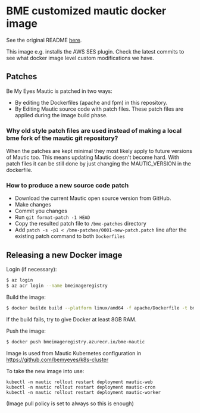# BME customized mautic docker image

See the original README [here](README.original.md).

This image e.g. installs the AWS SES plugin. Check the latest commits to see what docker image level custom modifications we have.

## Patches

Be My Eyes Mautic is patched in two ways:

- By editing the Dockerfiles (apache and fpm) in this repository.
- By Editing Mautic source code with patch files. These patch files are applied during the image build phase.

### Why old style patch files are used instead of making a local bme fork of the mautic git repository?

When the patches are kept minimal they most likely apply to future versions of Mautic too. This means updating Mautic doesn't become hard. With patch files it can be still done by just changing the MAUTIC_VERSION in the dockerfile.

### How to produce a new source code patch

- Download the current Mautic open source version from GitHub.
- Make changes
- Commit you changes
- Run `git format-patch -1 HEAD`
- Copy the resulted patch file to `/bme-patches` directory
- Add `patch -s -p1 < /bme-patches/0001-new-patch.patch` line after the existing patch command to both `Dockerfiles`

## Releasing a new Docker image

Login (if necessary):

```bash
$ az login
$ az acr login --name bmeimageregistry
```

Build the image:

```bash
$ docker buildx build --platform linux/amd64 -f apache/Dockerfile -t bmeimageregistry.azurecr.io/bme-mautic .
```

If the build fails, try to give Docker at least 8GB RAM.

Push the image:

```bash
$ docker push bmeimageregistry.azurecr.io/bme-mautic
```

Image is used from Mautic Kubernetes configuration in https://github.com/bemyeyes/k8s-cluster

To take the new image into use:

```
kubectl -n mautic rollout restart deployment mautic-web
kubectl -n mautic rollout restart deployment mautic-cron
kubectl -n mautic rollout restart deployment mautic-worker
```

(Image pull policy is set to always so this is enough)
